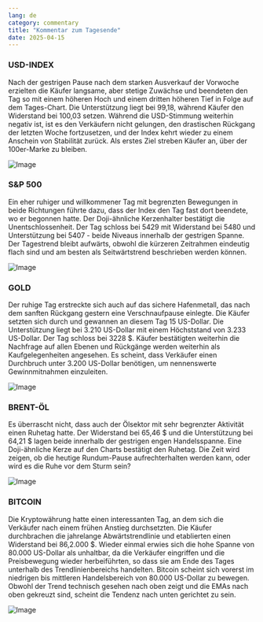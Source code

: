 ```yaml
---
lang: de
category: commentary
title: "Kommentar zum Tagesende"
date: 2025-04-15
---
```


### USD-INDEX

Nach der gestrigen Pause nach dem starken Ausverkauf der Vorwoche erzielten die Käufer langsame, aber stetige Zuwächse und beendeten den Tag so mit einem höheren Hoch und einem dritten höheren Tief in Folge auf dem Tages-Chart. Die Unterstützung liegt bei 99,18, während Käufer den Widerstand bei 100,03 setzen. Während die USD-Stimmung weiterhin negativ ist, ist es den Verkäufern nicht gelungen, den drastischen Rückgang der letzten Woche fortzusetzen, und der Index kehrt wieder zu einem Anschein von Stabilität zurück. Als erstes Ziel streben Käufer an, über der 100er-Marke zu bleiben.

![Image](https://markleighedu.github.io/img/Apr-2025/15-Apr-2025/usdindex.jpg)

### S&P 500

Ein eher ruhiger und willkommener Tag mit begrenzten Bewegungen in beide Richtungen führte dazu, dass der Index den Tag fast dort beendete, wo er begonnen hatte. Der Doji-ähnliche Kerzenhalter bestätigt die Unentschlossenheit. Der Tag schloss bei 5429 mit Widerstand bei 5480 und Unterstützung bei 5407 - beide Niveaus innerhalb der gestrigen Spanne. Der Tagestrend bleibt aufwärts, obwohl die kürzeren Zeitrahmen eindeutig flach sind und am besten als Seitwärtstrend beschrieben werden können.

![Image](https://markleighedu.github.io/img/Apr-2025/15-Apr-2025/sp500.jpg)

### GOLD

Der ruhige Tag erstreckte sich auch auf das sichere Hafenmetall, das nach dem sanften Rückgang gestern eine Verschnaufpause einlegte. Die Käufer setzten sich durch und gewannen an diesem Tag 15 US-Dollar. Die Unterstützung liegt bei 3.210 US-Dollar mit einem Höchststand von 3.233 US-Dollar. Der Tag schloss bei 3228 $. Käufer bestätigten weiterhin die Nachfrage auf allen Ebenen und Rückgänge werden weiterhin als Kaufgelegenheiten angesehen. Es scheint, dass Verkäufer einen Durchbruch unter 3.200 US-Dollar benötigen, um nennenswerte Gewinnmitnahmen einzuleiten.

![Image](https://markleighedu.github.io/img/Apr-2025/15-Apr-2025/gold.jpg)

### BRENT-ÖL

Es überrascht nicht, dass auch der Ölsektor mit sehr begrenzter Aktivität einen Ruhetag hatte. Der Widerstand bei 65,46 $ und die Unterstützung bei 64,21 $ lagen beide innerhalb der gestrigen engen Handelsspanne. Eine Doji-ähnliche Kerze auf den Charts bestätigt den Ruhetag. Die Zeit wird zeigen, ob die heutige Rundum-Pause aufrechterhalten werden kann, oder wird es die Ruhe vor dem Sturm sein?

![Image](https://markleighedu.github.io/img/Apr-2025/15-Apr-2025/brentoil.jpg)

### BITCOIN

Die Kryptowährung hatte einen interessanten Tag, an dem sich die Verkäufer nach einem frühen Anstieg durchsetzten. Die Käufer durchbrachen die jahrelange Abwärtstrendlinie und etablierten einen Widerstand bei 86,2.000 $. Wieder einmal erwies sich die hohe Spanne von 80.000 US-Dollar als unhaltbar, da die Verkäufer eingriffen und die Preisbewegung wieder herbeiführten, so dass sie am Ende des Tages unterhalb des Trendlinienbereichs handelten. Bitcoin scheint sich vorerst im niedrigen bis mittleren Handelsbereich von 80.000 US-Dollar zu bewegen. Obwohl der Trend technisch gesehen nach oben zeigt und die EMAs nach oben gekreuzt sind, scheint die Tendenz nach unten gerichtet zu sein. 

![Image](https://markleighedu.github.io/img/Apr-2025/15-Apr-2025/bitcoin.jpg)

